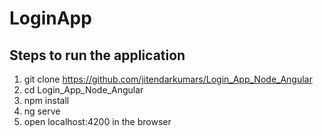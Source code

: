 # LoginApp

## Steps to run the application
1. git clone https://github.com/jitendarkumars/Login_App_Node_Angular
2. cd Login_App_Node_Angular
2. npm install 
3. ng serve
4. open localhost:4200 in the browser
